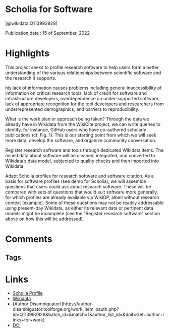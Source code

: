 
Scholia for Software
====================
  
  [@wikidata:Q113992928]  
  
Publication date : 15 of September, 2022  

# Highlights
This project seeks to profile research software to help users form a better understanding of the various relationships between scientific software and the research it supports.

his lack of information causes problems including general inaccessibility of information on critical research tools, lack of credit for software and infrastructure developers, overdependence on under-supported software, lack of appropriate recognition for the tool developers and researchers from underrepresented demographics, and barriers to reproducibility.

What is the work plan or approach being taken?
Through the data we already have in Wikidata from the WikiCite project, we can write queries to identify, for instance, GitHub users who have co-authored scholarly publications (cf. Fig. 1). This is our starting point from which we will seek more data, develop the software, and organize community conversation.

Register research software and tools through dedicated Wikidata items. The mined data about software will be cleaned, integrated, and converted to Wikidata’s data model, subjected to quality checks and then imported into Wikidata

Adapt Scholia profiles for research software and software citation. As a basis for software profiles (see demo for Scholia), we will assemble questions that users could ask about research software. These will be compared with sets of questions that would suit software more generally, for which profiles are already available via WikiDP, albeit without research context (example). Some of these questions may not be readily addressable using present-day Wikidata, as either its relevant data or pertinent data models might be incomplete (see the “Register research software” section above on how this will be addressed). 



# Comments

## Tags

# Links
  
 * [Scholia Profile](https://scholia.toolforge.org/work/Q113992928)  
 * [Wikidata](https://www.wikidata.org/wiki/Q113992928)  
 * [Author Disambiguator](https://author-
disambiguator.toolforge.org/work_item_oauth.php?id=Q113992928&batch_id=&match=1&author_list_id=&doit=Get+author+links+for+work)  
 * [DOI](https://doi.org/10.3897/RIO.8.E94771)  
